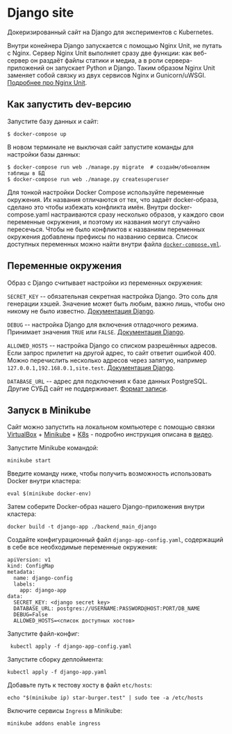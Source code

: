 # Django site

Докеризированный сайт на Django для экспериментов с Kubernetes.

Внутри конейнера Django запускается с помощью Nginx Unit, не путать с Nginx. Сервер Nginx Unit выполняет сразу две функции: как веб-сервер он раздаёт файлы статики и медиа, а в роли сервера-приложений он запускает Python и Django. Таким образом Nginx Unit заменяет собой связку из двух сервисов Nginx и Gunicorn/uWSGI. [Подробнее про Nginx Unit](https://unit.nginx.org/).

## Как запустить dev-версию

Запустите базу данных и сайт:

```shell-session
$ docker-compose up
```

В новом терминале не выключая сайт запустите команды для настройки базы данных:

```shell-session
$ docker-compose run web ./manage.py migrate  # создаём/обновляем таблицы в БД
$ docker-compose run web ./manage.py createsuperuser
```

Для тонкой настройки Docker Compose используйте переменные окружения. Их названия отличаются от тех, что задаёт docker-образа, сделано это чтобы избежать конфликта имён. Внутри docker-compose.yaml настраиваются сразу несколько образов, у каждого свои переменные окружения, и поэтому их названия могут случайно пересечься. Чтобы не было конфликтов к названиям переменных окружения добавлены префиксы по названию сервиса. Список доступных переменных можно найти внутри файла [`docker-compose.yml`](./docker-compose.yml).

## Переменные окружения

Образ с Django считывает настройки из переменных окружения:

`SECRET_KEY` -- обязательная секретная настройка Django. Это соль для генерации хэшей. Значение может быть любым, важно лишь, чтобы оно никому не было известно. [Документация Django](https://docs.djangoproject.com/en/3.2/ref/settings/#secret-key).

`DEBUG` -- настройка Django для включения отладочного режима. Принимает значения `TRUE` или `FALSE`. [Документация Django](https://docs.djangoproject.com/en/3.2/ref/settings/#std:setting-DEBUG).

`ALLOWED_HOSTS` -- настройка Django со списком разрешённых адресов. Если запрос прилетит на другой адрес, то сайт ответит ошибкой 400. Можно перечислить несколько адресов через запятую, например `127.0.0.1,192.168.0.1,site.test`. [Документация Django](https://docs.djangoproject.com/en/3.2/ref/settings/#allowed-hosts).

`DATABASE_URL` -- адрес для подключения к базе данных PostgreSQL. Другие СУБД сайт не поддерживает. [Формат записи](https://github.com/jacobian/dj-database-url#url-schema).

## Запуск в Minikube

Сайт можно запустить на локальном компьютере с помощью связки [VirtualBox](https://www.virtualbox.org/) + [Minikube](https://minikube.sigs.k8s.io/docs/) + [K8s](https://kubernetes.io/ru/docs/tasks/tools/install-kubectl/) - подробно инструкция описана в [видео](https://www.youtube.com/watch?v=WAIrMmCQ3hE&list=PLg5SS_4L6LYvN1RqaVesof8KAf-02fJSi&index=3).

Запустите Minikube командой:
```
minikube start
```
Введите команду ниже, чтобы получить возможность использовать Docker внутри кластера:
```
eval $(minikube docker-env)
```
Затем соберите Docker-образ нашего Django-приложения внутри кластера:
```
docker build -t django-app ./backend_main_django
```
Создайте конфигурационный файл `django-app-config.yaml`, содержащий в себе все необходимые переменные окружения:
```
apiVersion: v1
kind: ConfigMap
metadata:
  name: django-config
  labels:
    app: django-app
data:
  SECRET_KEY: <django secret key>
  DATABASE_URL: postgres://USERNAME:PASSWORD@HOST:PORT/DB_NAME
  DEBUG=False
  ALLOWED_HOSTS=<список доступных хостов>
```
Запустите файл-конфиг:
```
 kubectl apply -f django-app-config.yaml
```
Запустите сборку деплоймента:
```
kubectl apply -f django-app.yaml
```
Добавьте путь к тестову хосту в файл `etc/hosts`:
```
echo "$(minikube ip) star-burger.test" | sudo tee -a /etc/hosts
```
Включите сервисы `Ingress` в Minikube:
```
minikube addons enable ingress     
```

